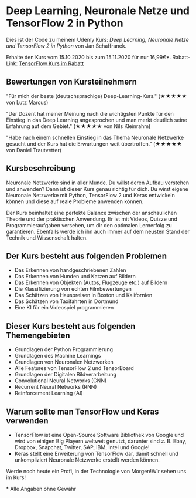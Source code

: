# Deep Learning, Neuronale Netze und TensorFlow 2 in Python

Dies ist der Code zu meinem Udemy Kurs:
*Deep Learning, Neuronale Netze und TensorFlow 2 in Python* von Jan Schaffranek.

Erhalte den Kurs vom 15.10.2020 bis zum 15.11.2020 für nur 16,99€*.
Rabatt-Link: [TensorFlow Kurs im Rabatt](https://www.udemy.com/course/deep-learning-grundlagen-neuronale-netzwerke-mit-tensorflow/?couponCode=FRANNECK_OCT_2020)

## Bewertungen von Kursteilnehmern

"Für mich der beste (deutschsprachige) Deep-Learning-Kurs." (★★★★★ von Lutz Marcus)

"Der Dozent hat meiner Meinung nach die wichtigsten Punkte für den Einstieg in das Deep Learning angesprochen und man merkt deutlich seine Erfahrung auf dem Gebiet." (★★★★★ von Nils Kleinrahm)

"Habe nach einem schnellen Einstieg in das Thema Neuronale Netzwerke gesucht und der Kurs hat die Erwartungen weit übertroffen." (★★★★★ von Daniel Trautvetter)

## Kursbeschreibung

Neuronale Netzwerke sind in aller Munde.
Du willst deren Aufbau verstehen und anwenden?
Dann ist dieser Kurs genau richtig für dich.
Du wirst eigene Neuronale Netzwerke mit Python, TensorFlow 2 und Keras entwickeln können und diese auf reale Probleme anwenden können.

Der Kurs beinhaltet eine perfekte Balance zwischen der anschaulichen Theorie und der praktischen Anwendung.
Er ist mit Videos, Quizze und Programmieraufgaben versehen, um dir den optimalen Lernerfolg zu garantieren.
Ebenfalls werde ich ihn auch immer auf dem neusten Stand der Technik und Wissenschaft halten.

## Der Kurs besteht aus folgenden Problemen

- Das Erkennen von handgeschriebenen Zahlen
- Das Erkennen von Hunden und Katzen auf Bildern
- Das Erkennen von Objekten (Autos, Flugzeuge etc.) auf Bildern
- Die Klassifizierung von echten Filmbewertungen
- Das Schätzen von Hauspreisen in Boston und Kalifornien
- Das Schätzen von Taxifahrten in Dortmund
- Eine KI für ein Videospiel programmieren

## Dieser Kurs besteht aus folgenden Themengebieten

- Grundlagen der Python Programmierung
- Grundlagen des Machine Learnings
- Grundlagen von Neuronalen Netzwerken
- Alle Features von TensorFlow 2 und TensorBoard
- Grundlagen der Digitalen Bildverarbeitung
- Convolutional Neural Networks (CNN)
- Recurrent Neural Networks (RNN)
- Reinforcement Learning (AI)

## Warum sollte man TensorFlow und Keras verwenden

- TensorFlow ist eine Open-Source Software Bibliothek von Google und  wird von einigen Big Playern weltweit genutzt, darunter sind z. B. Ebay, Dropbox, Snapchat, Twitter, SAP, IBM, Intel und Google!
- Keras stellt eine Erweiterung von TensorFlow dar, damit schnell und unkompliziert Neuronale Netzwerke erstellt werden können.

Werde noch heute ein Profi, in der Technologie von Morgen!Wir sehen uns im Kurs!


\* Alle Angaben ohne Gewähr
